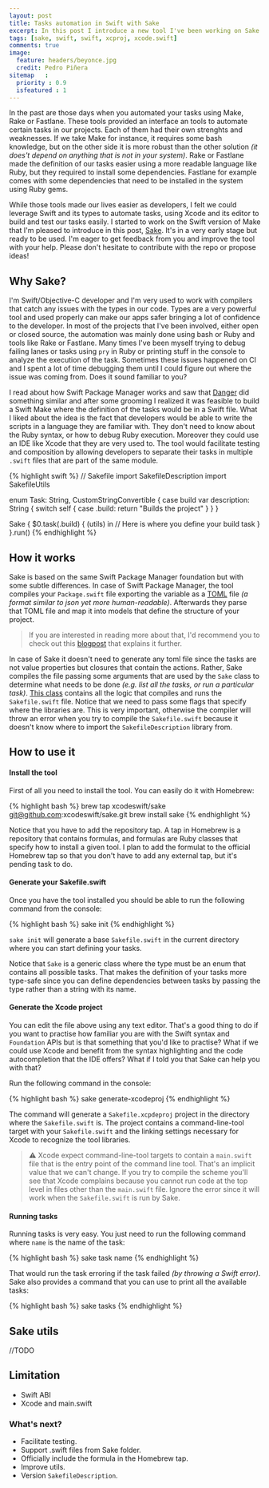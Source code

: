 ```yaml
---
layout: post
title: Tasks automation in Swift with Sake
excerpt: In this post I introduce a new tool I've been working on Sake. Sake is the Swift version of Make. It allows you to automate tasks in your projects.
tags: [sake, swift, swift, xcproj, xcode.swift]
comments: true
image:
  feature: headers/beyonce.jpg
  credit: Pedro Piñera
sitemap   :
  priority : 0.9
  isfeatured : 1
---
```


In the past are those days when you automated your tasks using Make, Rake or Fastlane. These tools provided an interface an tools to automate certain tasks in our projects. Each of them had their own strenghts and weaknesses. If we take Make for instance, it requires some bash knowledge, but on the other side it is more robust than the other solution *(it does't depend on anything that is not in your system)*. Rake or Fastlane made the definition of our tasks easier using a more readable language like Ruby, but they required to install some dependencies. Fastlane for example comes with some dependencies that need to be installed in the system using Ruby gems.

While those tools made our lives easier as developers, I felt we could leverage Swift and its types to automate tasks, using Xcode and its editor to build and test our tasks easily. I started to work on the Swift version of Make that I'm pleased to introduce in this post, [Sake](https://github.com/xcodeswift/sake). It's in a very early stage but ready to be used. I'm eager to get feedback from you and improve the tool with your help. Please don't hesitate to contribute with the repo or propose ideas!

## Why Sake?
I'm Swift/Objective-C developer and I'm very used to work with compilers that catch any issues with the types in our code. Types are a very powerful tool and used properly can make our apps safer bringing a lot of confidence to the developer. In most of the projects that I've been involved, either open or closed source, the automation was mainly done using bash or Ruby and tools like Rake or Fastlane. Many times I've been myself trying to debug failing lanes or tasks using `pry` in Ruby or printing stuff in the console to analyze the execution of the task. Sometimes these issues happened on CI and I spent a lot of time debugging them until I could figure out where the issue was coming from. Does it sound familiar to you?

I read about how Swift Package Manager works and saw that [Danger](http://danger.systems/) did something similar and after some grooming I realized it was feasible to build a Swift Make where the definition of the tasks would be in a Swift file. What I liked about the idea is the fact that developers would be able to write the scripts in a language they are familiar with. They don't need to know about the Ruby syntax, or how to debug Ruby execution. Moreover they could use an IDE like Xcode that they are very used to. The tool would facilitate testing and composition by allowing developers to separate their tasks in multiple `.swift` files that are part of the same module.

{% highlight swift %}
// Sakefile
import SakefileDescription
import SakefileUtils

enum Task: String, CustomStringConvertible {
  case build
  var description: String {
    switch self {
      case .build:
        return "Builds the project"
    }
  }
}

Sake<Task> {
  $0.task(.build) { (utils) in
    // Here is where you define your build task
  }
}.run()
{% endhighlight %}

## How it works

Sake is based on the same Swift Package Manager foundation but with some subtle differences. In case of Swift Package Manager, the tool compiles your `Package.swift` file exporting the variable as a [TOML](https://github.com/toml-lang/toml) file *(a format similar to json yet more human-readable)*. Afterwards they parse that TOML file and map it into models that define the structure of your project.

> If you are interested in reading more about that, I'd recommend you to check out this [blogpost]() that explains it further.

In case of Sake it doesn't need to generate any toml file since the tasks are not value properties but closures that contain the actions. Rather, Sake compiles the file passing some arguments that are used by the `Sake` class to determine what needs to be done *(e.g. list all the tasks, or run a particular task)*. [This class](https://github.com/xcodeswift/sake/blob/master/Sources/SakeKit/RunSakefile.swift#L34) contains all the logic that compiles and runs the `Sakefile.swift` file. Notice that we need to pass some flags that specify where the libraries are. This is very important, otherwise the compiler will throw an error when you try to compile the `Sakefile.swift` because it doesn't know where to import the `SakefileDescription` library from.

## How to use it

#### Install the tool

First of all you need to install the tool. You can easily do it with Homebrew:

{% highlight bash %}
brew tap xcodeswift/sake git@github.com:xcodeswift/sake.git
brew install sake
{% endhighlight %}

Notice that you have to add the repository tap. A tap in Homebrew is a repository that contains formulas, and formulas are Ruby classes that specify how to install a given tool. I plan to add the formulat to the official Homebrew tap so that you don't have to add any external tap, but it's pending task to do.

#### Generate your Sakefile.swift

Once you have the tool installed you should be able to run the following command from the console:

{% highlight bash %}
sake init
{% endhighlight %}

`sake init` will generate a base `Sakefile.swift` in the current directory where you can start defining your tasks.

Notice that `Sake` is a generic class where the type must be an enum that contains all possible tasks. That makes the definition of your tasks more type-safe since you can define dependencies between tasks by passing the type rather than a string with its name.

#### Generate the Xcode project

You can edit the file above using any text editor. That's a good thing to do if you want to practise how familiar you are with the Swift syntax and `Foundation` APIs but is that something that you'd like to practise? What if we could use Xcode and benefit from the syntax highlighting and the code autocompletion that the IDE offers? What if I told you that Sake can help you with that?

Run the following command in the console:

{% highlight bash %}
sake generate-xcodeproj
{% endhighlight %}

The command will generate a `Sakefile.xcpdeproj` project in the directory where the `Sakefile.swift` is. The project contains a command-line-tool target with your `Sakefile.swift` and the linking settings necessary for Xcode to recognize the tool libraries.

> :warning: Xcode expect command-line-tool targets to contain a `main.swift` file that is the entry point of the command line tool. That's an implicit value that we can't change. If you try to compile the scheme you'll see that Xcode complains because you cannot run code at the top level in files other than the `main.swift` file. Ignore the error since it will work when the `Sakefile.swift` is run by Sake.

#### Running tasks

Running tasks is very easy. You just need to run the following command where `name` is the name of the task:

{% highlight bash %}
sake task name
{% endhighlight %}

That would run the task erroring if the task failed *(by throwing a Swift error)*. Sake also provides a command that you can use to print all the available tasks:

{% highlight bash %}
sake tasks
{% endhighlight %}

## Sake utils
//TODO

## Limitation
- Swift ABI
- Xcode and main.swift

### What's next?
- Facilitate testing.
- Support .swift files from Sake folder.
- Officially include the formula in the Homebrew tap.
- Improve utils.
- Version `SakefileDescription`.